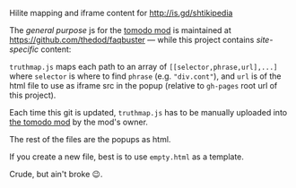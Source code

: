Hilite mapping and iframe content for http://is.gd/shtikipedia

The *general purpose* js for the [tomodo mod](http://tomodo.com/m/6312/1099/)
is maintained at https://github.com/thedod/faqbuster 
&mdash; while this project contains *site-specific* content:

`truthmap.js` maps each path to an array of `[[selector,phrase,url],...]`
where `selector` is where to find `phrase` (e.g. `"div.cont"`), and `url` is of the html file to use as iframe src in the popup
(relative to `gh-pages` root url of this project).

Each time this git is updated, `truthmap.js` has to be manually uploaded into [the tomodo mod](http://tomodo.com/viewsource/1099/) by the mod's owner.

The rest of the files are the popups as html.

If you create a new file, best is to use `empty.html` as a template.

Crude, but ain't broke :wink:.
